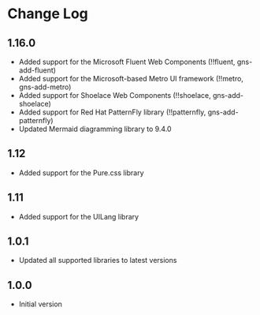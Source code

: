 Change Log
==============

1.16.0
------

* Added support for the Microsoft Fluent Web Components (!!fluent, gns-add-fluent)
* Added support for the Microsoft-based Metro UI framework (!!metro, gns-add-metro)
* Added support for Shoelace Web Components (!!shoelace, gns-add-shoelace)
* Added support for Red Hat PatternFly library (!!patternfly, gns-add-patternfly)
* Updated Mermaid diagramming library to 9.4.0

1.12
----

* Added support for the Pure.css library

1.11
----

* Added support for the UILang library

1.0.1
-----

* Updated all supported libraries to latest versions

1.0.0
-----

* Initial version
